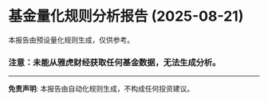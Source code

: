 # 基金量化规则分析报告 (2025-08-21)

本报告由预设量化规则生成，仅供参考。

### **注意：未能从雅虎财经获取任何基金数据，无法生成分析。**

---
**免责声明**: 本报告由自动化规则生成，不构成任何投资建议。